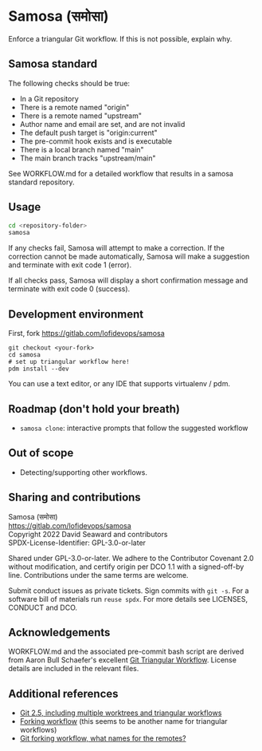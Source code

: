 # Samosa (समोसा)

Enforce a triangular Git workflow. If this is not possible, explain why.

## Samosa standard

The following checks should be true:

 * In a Git repository
 * There is a remote named "origin"
 * There is a remote named "upstream"
 * Author name and email are set, and are not invalid
 * The default push target is "origin:current"
 * The pre-commit hook exists and is executable
 * There is a local branch named "main"
 * The main branch tracks "upstream/main"

See WORKFLOW.md for a detailed workflow that results in a samosa standard
repository.

## Usage

```bash
cd <repository-folder>
samosa
```

If any checks fail, Samosa will attempt to make a correction. If the
correction cannot be made automatically, Samosa will make a suggestion
and terminate with exit code 1 (error).

If all checks pass, Samosa will display a short confirmation message
and terminate with exit code 0 (success).

## Development environment

First, fork https://gitlab.com/lofidevops/samosa

```
git checkout <your-fork>
cd samosa
# set up triangular workflow here!
pdm install --dev
```

You can use a text editor, or any IDE that supports virtualenv / pdm.

## Roadmap (don't hold your breath)

 * `samosa clone`: interactive prompts that follow the suggested workflow

## Out of scope

 * Detecting/supporting other workflows.

## Sharing and contributions

Samosa (समोसा) \
https://gitlab.com/lofidevops/samosa \
Copyright 2022 David Seaward and contributors \
SPDX-License-Identifier: GPL-3.0-or-later

Shared under GPL-3.0-or-later. We adhere to the Contributor Covenant
2.0 without modification, and certify origin per DCO 1.1 with a
signed-off-by line. Contributions under the same terms are welcome.

Submit conduct issues as private tickets. Sign commits with `git -s`.
For a software bill of materials run `reuse spdx`. For more details
see LICENSES, CONDUCT and DCO.

## Acknowledgements

WORKFLOW.md and the associated pre-commit bash script are derived from Aaron
Bull Schaefer's excellent
[Git Triangular Workflow](https://gist.github.com/elasticdog/164fe1bb75ad645abd30d545382a1542).
License details are included in the relevant files.

## Additional references

 * [Git 2.5, including multiple worktrees and triangular workflows](https://github.blog/2015-07-29-git-2-5-including-multiple-worktrees-and-triangular-workflows/)
 * [Forking workflow](https://www.atlassian.com/git/tutorials/comparing-workflows/forking-workflow) (this seems to be
   another name for triangular workflows)
 * [Git forking workflow, what names for the remotes?](https://stackoverflow.com/q/38965156/236081)
